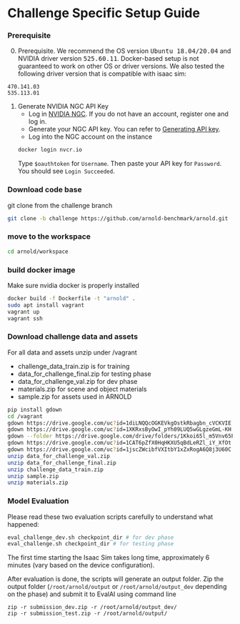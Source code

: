# Challenge Specific Setup Guide

### Prerequisite

0. Prerequisite. We recommend the OS version <tt>Ubuntu 18.04/20.04</tt> and NVIDIA driver version <tt>525.60.11</tt>. Docker-based setup is not guaranteed to work on other OS or driver versions.
We also tested the following driver version that is compatible with isaac sim:

```
470.141.03
535.113.01
```

1. Generate NVIDIA NGC API Key
   - Log in [NVIDIA NGC](https://catalog.ngc.nvidia.com/). If you do not have an account, register one and log in.
   - Generate your NGC API key. You can refer to [Generating API key](https://docs.nvidia.com/ngc/gpu-cloud/ngc-user-guide/index.html#generating-api-key).
   - Log into the NGC account on the instance
   ```bash
   docker login nvcr.io
   ```
   Type `$oauthtoken` for `Username`. Then paste your API key for `Password`. You should see `Login Succeeded`.

### Download code base
git clone from the challenge branch
```bash
git clone -b challenge https://github.com/arnold-benchmark/arnold.git
```

### move to the workspace 

```bash
cd arnold/workspace
```

### build docker image
Make sure nvidia docker is properly installed

```bash
docker build -f Dockerfile -t "arnold" .
sudo apt install vagrant
vagrant up
vagrant ssh

```

###     Download challenge data and assets
For all data and assets unzip under /vagrant
* challenge_data_train.zip is for training
* data_for_challenge_final.zip for testing phase
* data_for_challenge_val.zip for dev phase
* materials.zip for scene and object materials
* sample.zip for assets used in ARNOLD
```bash
pip install gdown
cd /vagrant
gdown https://drive.google.com/uc?id=1diLNQQcOGKEVkgOstkRbagbn_cVCKVIE
gdown https://drive.google.com/uc?id=1XKRxsByOwI_pYh09LUQ5wGLgzeGmL-KH
gdown --folder https://drive.google.com/drive/folders/1Kkoi65l_m5Vnv65P5qukWOas_t2J5tG0?usp=drive_link
gdown https://drive.google.com/uc?id=1CAT6pZfX0HqHKXU5qBdLeRZl_iY_XfOt
gdown https://drive.google.com/uc?id=1jscZWcibfVXItbY1xZxRogA6Q8j3U60C
unzip data_for_challenge_val.zip
unzip data_for_challenge_final.zip
unzip challenge_data_train.zip
unzip sample.zip
unzip materials.zip
```

###  Model Evaluation 

Please read these two evaluation scripts carefully to understand what happened:

```bash
eval_challenge_dev.sh checkpoint_dir # for dev phase
eval_challenge.sh checkpoint_dir # for testing phase
```

The first time starting the Isaac Sim takes long time, approximately 6 minutes (vary based on the device configuration).

After evaluation is done, the scripts will generate an output folder. Zip the output folder (`/root/arnold/output` or `/root/arnold/output_dev` depending on the phase) and submit it to EvalAI using command line

```
zip -r submission_dev.zip -r /root/arnold/output_dev/
zip -r submission_test.zip -r /root/arnold/output/
```
